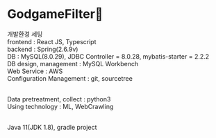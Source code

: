 # GodgameFilter🤪

개발환경 세팅
<br>frontend : React JS, Typescript
<br>backend : Spring(2.6.9v)
<br>DB : MySQL(8.0.29), JDBC Controller = 8.0.28, mybatis-starter = 2.2.2
<br>DB design, management : MySQL Workbench
<br>Web Service : AWS
<br>Configuration Management : git, sourcetree

<br>Data pretreatment, collect : python3
<br>Using technology : ML, WebCrawling

<br>Java 11(JDK 1.8), gradle project
